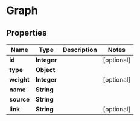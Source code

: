 # Graph

## Properties
Name | Type | Description | Notes
------------ | ------------- | ------------- | -------------
**id** | **Integer** |  |  [optional]
**type** | **Object** |  | 
**weight** | **Integer** |  |  [optional]
**name** | **String** |  | 
**source** | **String** |  | 
**link** | **String** |  |  [optional]
